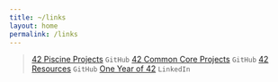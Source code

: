 ```yaml
---
title: ~/links
layout: home
permalink: /links
---
```


> [42 Piscine Projects](https://github.com/jotavare/42-piscine/) `GitHub`
> [42 Common Core Projects](https://github.com/jotavare/42-common-core/) `GitHub`
> [42 Resources](https://github.com/jotavare/42-resources/) `GitHub`
> [One Year of 42](https://www.linkedin.com/pulse/one-year-42-jo%C3%A3o-oliveira/) `LinkedIn`
